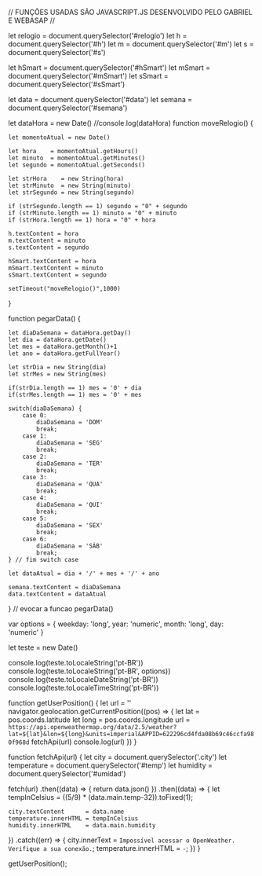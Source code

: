 //   FUNÇÕES USADAS SÃO JAVASCRIPT.JS DESENVOLVIDO PELO GABRIEL E WEBASAP   //

let relogio = document.querySelector('#relogio')
let h = document.querySelector('#h')
let m = document.querySelector('#m')
let s = document.querySelector('#s')

let hSmart = document.querySelector('#hSmart')
let mSmart = document.querySelector('#mSmart')
let sSmart = document.querySelector('#sSmart')

let data = document.querySelector('#data')
let semana = document.querySelector('#semana')

let dataHora = new Date()
//console.log(dataHora)
function moveRelogio() { 

    let momentoAtual = new Date()

    let hora    = momentoAtual.getHours() 
    let minuto  = momentoAtual.getMinutes() 
    let segundo = momentoAtual.getSeconds() 

    let strHora    = new String(hora)
    let strMinuto  = new String(minuto)
    let strSegundo = new String(segundo)

    if (strSegundo.length == 1) segundo = "0" + segundo 
    if (strMinuto.length == 1) minuto = "0" + minuto 
    if (strHora.length == 1) hora = "0" + hora 

    h.textContent = hora
    m.textContent = minuto
    s.textContent = segundo

    hSmart.textContent = hora
    mSmart.textContent = minuto
    sSmart.textContent = segundo

    setTimeout("moveRelogio()",1000) 
}

function pegarData() {

    let diaDaSemana = dataHora.getDay()
    let dia = dataHora.getDate()
    let mes = dataHora.getMonth()+1
    let ano = dataHora.getFullYear()

    let strDia = new String(dia)
    let strMes = new String(mes)

    if(strDia.length == 1) mes = '0' + dia
    if(strMes.length == 1) mes = '0' + mes

    switch(diaDaSemana) {
        case 0:
            diaDaSemana = 'DOM'
            break;
        case 1:
            diaDaSemana = 'SEG'
            break;
        case 2:
            diaDaSemana = 'TER'
            break;
        case 3:
            diaDaSemana = 'QUA'
            break;
        case 4:
            diaDaSemana = 'QUI'
            break;
        case 5:
            diaDaSemana = 'SEX'
            break;
        case 6:
            diaDaSemana = 'SÁB'
            break;
    } // fim switch case

    let dataAtual = dia + '/' + mes + '/' + ano

    semana.textContent = diaDaSemana
    data.textContent = dataAtual

}
// evocar a funcao
pegarData()

var options = {
    weekday: 'long',
    year: 'numeric',
    month: 'long',
    day: 'numeric'
    }

let teste = new Date()

console.log(teste.toLocaleString('pt-BR'))
console.log(teste.toLocaleString('pt-BR', options))
console.log(teste.toLocaleDateString('pt-BR'))
console.log(teste.toLocaleTimeString('pt-BR'))

function getUserPosition() {
  let url = ''
  navigator.geolocation.getCurrentPosition((pos) => {
    let lat = pos.coords.latitude
    let long = pos.coords.longitude
    url = `https://api.openweathermap.org/data/2.5/weather?lat=${lat}&lon=${long}&units=imperial&APPID=622296cd4fda08b69c46ccfa980f968d`
    fetchApi(url)
    console.log(url)
  })
}

function fetchApi(url) {
  let city = document.querySelector('.city')
  let temperature = document.querySelector('#temp')
  let humidity = document.querySelector('#umidad')

  fetch(url)
  .then((data) => {
    return data.json()
  })
  .then((data) => {
    let tempInCelsius = ((5/9) * (data.main.temp-32)).toFixed(1);
    
    city.textContent      = data.name
    temperature.innerHTML = tempInCelsius
    humidity.innerHTML    = data.main.humidity
  })
  .catch((err) => {
    city.innerText = `Impossível acessar o OpenWeather. Verifique a sua conexão.`;
    temperature.innerHTML = `-`;
  })
}

getUserPosition();
